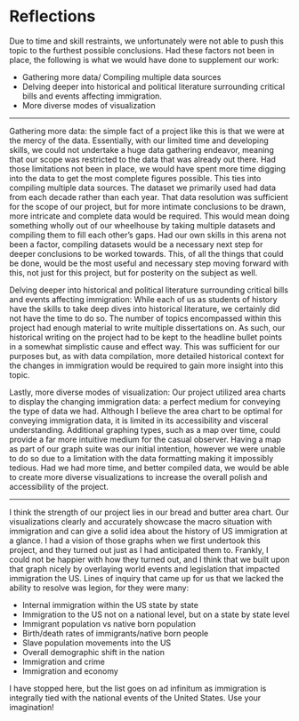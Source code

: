 # Reflections

Due to time and skill restraints, we unfortunately were not able to push this topic to the furthest possible conclusions. Had these factors not been in place, the following is what we would have done to supplement our work:
* Gathering more data/ Compiling multiple data sources
* Delving deeper into historical and political literature surrounding critical bills and events affecting immigration.
* More diverse modes of visualization

---

Gathering more data: the simple fact of a project like this is that we were at the mercy of the data. Essentially, with our limited time and developing skills, we could not undertake a huge data gathering endeavor, meaning that our scope was restricted to the data that was already out there. Had those limitations not been in place, we would have spent more time digging into the data to get the most complete figures possible. This ties into compiling multiple data sources. The dataset we primarily used had data from each decade rather than each year. That data resolution was sufficient for the scope of our project, but for more intimate conclusions to be drawn, more intricate and complete data would be required. This would mean doing something wholly out of our wheelhouse by taking multiple datasets and compiling them to fill each other’s gaps. Had our own skills in this arena not been a factor, compiling datasets would be a necessary next step for deeper conclusions to be worked towards. This, of all the things that could be done, would be the most useful and necessary step moving forward with this, not just for this project, but for posterity on the subject as well.

Delving deeper into historical and political literature surrounding critical bills and events affecting immigration: While each of us as students of history have the skills to take deep dives into historical literature, we certainly did not have the time to do so. The number of topics encompassed within this project had enough material to write multiple dissertations on. As such, our historical writing on the project had to be kept to the headline bullet points in a somewhat simplistic cause and effect way. This was sufficient for our purposes but, as with data compilation, more detailed historical context for the changes in immigration would be required to gain more insight into this topic.

Lastly, more diverse modes of visualization: Our project utilized area charts to display the changing immigration data: a perfect medium for conveying the type of data we had. Although I believe the area chart to be optimal for conveying immigration data, it is limited in its accessibility and visceral understanding. Additional graphing types, such as a map over time, could provide a far more intuitive medium for the casual observer. Having a map as part of our graph suite was our initial intention, however we were unable to do so due to a limitation with the data formatting making it impossibly tedious. Had we had more time, and better compiled data, we would be able to create more diverse visualizations to increase the overall polish and accessibility of the project.

---

I think the strength of our project lies in our bread and butter area chart. Our visualizations clearly and accurately showcase the macro situation with immigration and can give a solid idea about the history of US immigration at a glance. I had a vision of those graphs when we first undertook this project, and they turned out just as I had anticipated them to. Frankly, I could not be happier with how they turned out, and I think that we built upon that graph nicely by overlaying world events and legislation that impacted immigration the US.
Lines of inquiry that came up for us that we lacked the ability to resolve was legion, for they were many:
* Internal immigration within the US state by state
* Immigration to the US not on a national level, but on a state by state level
* Immigrant population vs native born population
* Birth/death rates of immigrants/native born people
* Slave population movements into the US
* Overall demographic shift in the nation
* Immigration and crime
* Immigration and economy

I have stopped here, but the list goes on ad infinitum as immigration is integrally tied with the national events of the United States. Use your imagination!
